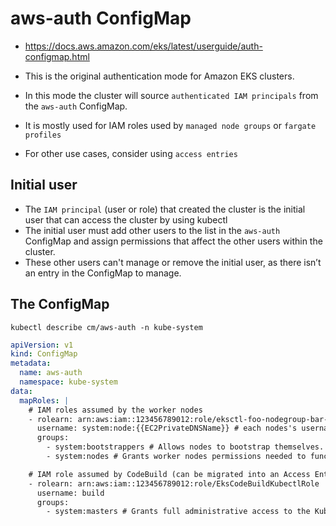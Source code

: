 # aws-auth ConfigMap

- <https://docs.aws.amazon.com/eks/latest/userguide/auth-configmap.html>

- This is the original authentication mode for Amazon EKS clusters.
- In this mode the cluster will source `authenticated IAM principals` from the `aws-auth` ConfigMap.
- It is mostly used for IAM roles used by `managed node groups` or `fargate profiles`
- For other use cases, consider using `access entries`

## Initial user

- The `IAM principal` (user or role) that created the cluster is the initial user that can access the cluster by using kubectl
- The initial user must add other users to the list in the `aws-auth` ConfigMap and assign permissions that affect the other users within the cluster.
- These other users can't manage or remove the initial user, as there isn’t an entry in the ConfigMap to manage.

## The ConfigMap

```shell
kubectl describe cm/aws-auth -n kube-system
```

```yaml
apiVersion: v1
kind: ConfigMap
metadata:
  name: aws-auth
  namespace: kube-system
data:
  mapRoles: |
    # IAM roles assumed by the worker nodes
    - rolearn: arn:aws:iam::123456789012:role/eksctl-foo-nodegroup-bar-NodeInstanceRole-u4CxYVzWNTmG
      username: system:node:{{EC2PrivateDNSName}} # each nodes's username. E.g., system:node:ip-10-0-0-1.ec2.internal
      groups:
        - system:bootstrappers # Allows nodes to bootstrap themselves.
        - system:nodes # Grants worker nodes permissions needed to function properly.

    # IAM role assumed by CodeBuild (can be migrated into an Access Entry)
    - rolearn: arn:aws:iam::123456789012:role/EksCodeBuildKubectlRole
      username: build
      groups:
        - system:masters # Grants full administrative access to the Kubernetes cluster. Use this group cautiously as it provides extensive permissions.
```
